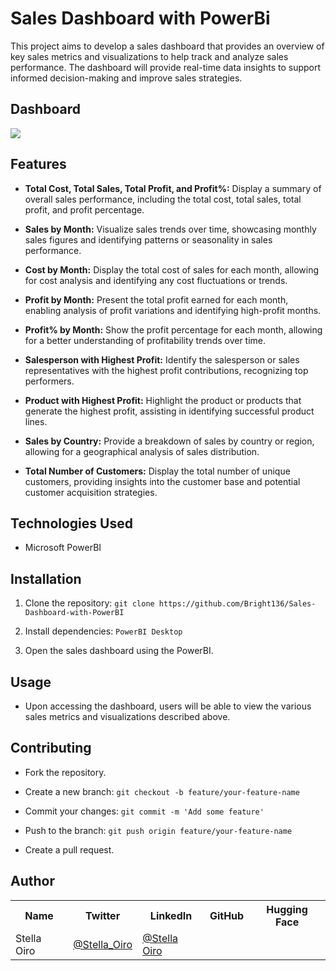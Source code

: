 # Sales Dashboard with PowerBi

This project aims to develop a sales dashboard that provides an overview of key sales metrics and visualizations to help track and analyze sales performance. The dashboard will provide real-time data insights to support informed decision-making and improve sales strategies.

## Dashboard

<img src="https://drive.google.com/uc?export=view&id=1nOdgo_2DY3UlSJf-Htd1RhEIaDAhajPB"/>

## Features

- **Total Cost, Total Sales, Total Profit, and Profit%:** Display a summary of overall sales performance, including the total cost, total sales, total profit, and profit percentage.

- **Sales by Month:** Visualize sales trends over time, showcasing monthly sales figures and identifying patterns or seasonality in sales performance.

- **Cost by Month:** Display the total cost of sales for each month, allowing for cost analysis and identifying any cost fluctuations or trends.

- **Profit by Month:** Present the total profit earned for each month, enabling analysis of profit variations and identifying high-profit months.

- **Profit% by Month:** Show the profit percentage for each month, allowing for a better understanding of profitability trends over time.

- **Salesperson with Highest Profit:** Identify the salesperson or sales representatives with the highest profit contributions, recognizing top performers.

- **Product with Highest Profit:** Highlight the product or products that generate the highest profit, assisting in identifying successful product lines.

- **Sales by Country:** Provide a breakdown of sales by country or region, allowing for a geographical analysis of sales distribution.

- **Total Number of Customers:** Display the total number of unique customers, providing insights into the customer base and potential customer acquisition strategies.

## Technologies Used

- Microsoft PowerBI



## Installation

1. Clone the repository: `git clone https://github.com/Bright136/Sales-Dashboard-with-PowerBI`

2. Install dependencies: `PowerBI Desktop`

3. Open the sales dashboard using the PowerBI.

## Usage

- Upon accessing the dashboard, users will be able to view the various sales metrics and visualizations described above.



## Contributing

- Fork the repository.

- Create a new branch: `git checkout -b feature/your-feature-name`

- Commit your changes: `git commit -m 'Add some feature'`

- Push to the branch: `git push origin feature/your-feature-name`

- Create a pull request.



## Author

<table>
  <tr>
    <th>Name</th>
    <th>Twitter</th>
    <th>LinkedIn</th>
    <th>GitHub</th>
    <th>Hugging Face</th>
  </tr>
  <tr>
    <td>Stella Oiro</td>
    <td><a href="https://twitter.com/Stella_Oiro">@Stella_Oiro</a></td>
    <td><a href="https://www.linkedin.com/in/stella-achar-oiro/">@Stella Oiro</a></td>
  </tr>
</table>






